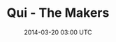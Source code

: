 ---
title: Qui - The Makers
image_url: /img/project-previews/qui-the-makers.png
vimeo_id: 65240136
date: 2014-03-20 03:00 UTC
label: Profile
front_page: true
---